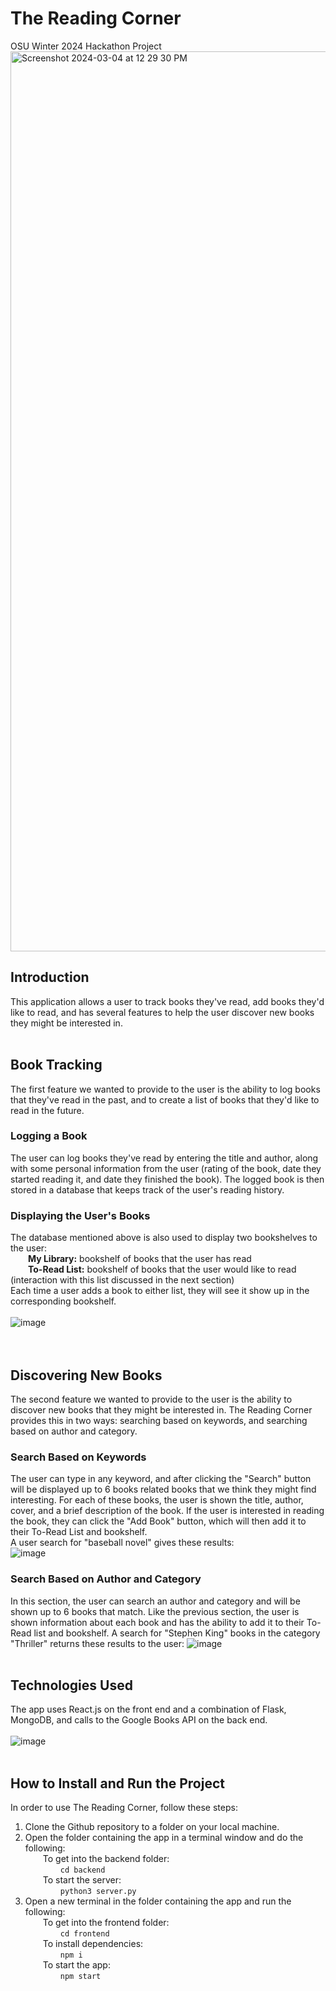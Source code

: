 # The Reading Corner
OSU Winter 2024 Hackathon Project
<img width="1440" alt="Screenshot 2024-03-04 at 12 29 30 PM" src="https://github.com/sidhuja/OSU24WinterHackathon/assets/91393581/22676a4c-546f-4211-ab3f-ad48fc4ea58d">

## Introduction
This application allows a user to track books they've read, add books they'd like to read, and has several features to help the user discover new books they might be interested in.
<br>
<br>
## Book Tracking
The first feature we wanted to provide to the user is the ability to log books that they've read in the past, and to create a list of books that they'd like to read in the future.
<br>
### Logging a Book
The user can log books they've read by entering the title and author, along with some personal information from the user (rating of the book, date they started reading it, and date they finished the book). The logged book is then stored in a database that keeps track of the user's reading history. 
<br>
### Displaying the User's Books
The database mentioned above is also used to display two bookshelves to the user: 
<br>&emsp;&emsp;**My Library:** bookshelf of books that the user has read
<br>&emsp;&emsp;**To-Read List:** bookshelf of books that the user would like to read (interaction with this list discussed in the next section)
<br>Each time a user adds a book to either list, they will see it show up in the corresponding bookshelf.
<br>
<br>
![image](https://github.com/ModioThiam/OSU24WinterHackathon/assets/79183545/d636cedd-1b1c-4572-8e01-8e9f217176a0)
<br>
<br>
<br>
## Discovering New Books
The second feature we wanted to provide to the user is the ability to discover new books that they might be interested in. The Reading Corner provides this in two ways: searching based on keywords, and searching based on author and category.
### Search Based on Keywords
The user can type in any keyword, and after clicking the "Search" button will be displayed up to 6 books related books that we think they might find interesting. For each of these books, the user is shown the title, author, cover, and a brief description of the book. If the user is interested in reading the book, they can click the "Add Book" button, which will then add it to their To-Read List and bookshelf.
<br>A user search for "baseball novel" gives these results:
<br>
![image](https://github.com/ModioThiam/OSU24WinterHackathon/assets/79183545/1beedf5e-af5b-4c6d-8169-2e2268f741af)

### Search Based on Author and Category
In this section, the user can search an author and category and will be shown up to 6 books that match. Like the previous section, the user is shown information about each book and has the ability to add it to their To-Read list and bookshelf.
A search for "Stephen King" books in the category "Thriller" returns these results to the user:
![image](https://github.com/ModioThiam/OSU24WinterHackathon/assets/79183545/549c06e3-a1d0-45b6-91bc-5aeeeb4de267)
<br>
<br>
## Technologies Used
The app uses React.js on the front end and a combination of Flask, MongoDB, and calls to the Google Books API on the back end.
<br>
<br>
![image](https://github.com/ModioThiam/OSU24WinterHackathon/assets/79183545/de691ad3-fccd-4ef9-bc81-abda628f7649)
<br>
<br>
## How to Install and Run the Project
In order to use The Reading Corner, follow these steps:
1. Clone the Github repository to a folder on your local machine.
2. Open the folder containing the app in a terminal window and do the following:
<br>&emsp;&emsp;To get into the backend folder:
<br>&emsp;&emsp;&emsp;&emsp;```cd backend```
<br>&emsp;&emsp;To start the server:
<br>&emsp;&emsp;&emsp;&emsp;```python3 server.py```
3. Open a new terminal in the folder containing the app and run the following:
<br>&emsp;&emsp;To get into the frontend folder:
<br>&emsp;&emsp;&emsp;&emsp;```cd frontend```
<br>&emsp;&emsp;To install dependencies:
<br>&emsp;&emsp;&emsp;&emsp;```npm i```
<br>&emsp;&emsp;To start the app:
<br>&emsp;&emsp;&emsp;&emsp;```npm start```
<br>
